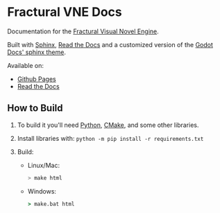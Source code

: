 # Fractural VNE Docs

Documentation for the [Fractural Visual Novel Engine]("https://github.com/Fractural/FracturalVisualNovelEngine").

Built with [Sphinx](https://www.sphinx-doc.org/en/master/), [Read the Docs](https://readthedocs.org/) and a customized version of the [Godot Docs' sphinx theme](https://github.com/godotengine/godot-docs).

Available on:

- [Github Pages](https://fractural.github.io/FracturalVNEDocs)
- [Read the Docs](https://fracturalvne.readthedocs.io/)

## How to Build
1. To build it you'll need [Python](https://www.python.org/downloads/), [CMake](https://cmake.org/install/), and some other libraries.

2. Install libraries with:
    `python -m pip install -r requirements.txt`

3. Build:
    - Linux/Mac:
        ```bash
        > make html
        ```
    - Windows:
        ```bat
        > make.bat html
        ```
